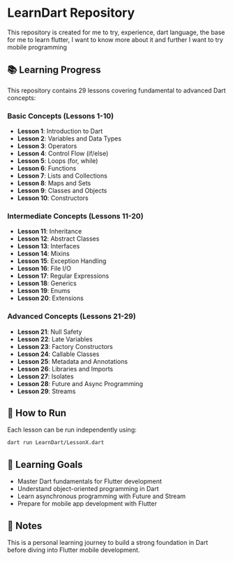 # LearnDart Repository

This repository is created for me to try, experience, dart language, the base for me to learn flutter, I want to know more about it and further I want to try mobile programming

## 📚 Learning Progress

This repository contains 29 lessons covering fundamental to advanced Dart concepts:

### Basic Concepts (Lessons 1-10)
- **Lesson 1**: Introduction to Dart
- **Lesson 2**: Variables and Data Types
- **Lesson 3**: Operators
- **Lesson 4**: Control Flow (if/else)
- **Lesson 5**: Loops (for, while)
- **Lesson 6**: Functions
- **Lesson 7**: Lists and Collections
- **Lesson 8**: Maps and Sets
- **Lesson 9**: Classes and Objects
- **Lesson 10**: Constructors

### Intermediate Concepts (Lessons 11-20)
- **Lesson 11**: Inheritance
- **Lesson 12**: Abstract Classes
- **Lesson 13**: Interfaces
- **Lesson 14**: Mixins
- **Lesson 15**: Exception Handling
- **Lesson 16**: File I/O
- **Lesson 17**: Regular Expressions
- **Lesson 18**: Generics
- **Lesson 19**: Enums
- **Lesson 20**: Extensions

### Advanced Concepts (Lessons 21-29)
- **Lesson 21**: Null Safety
- **Lesson 22**: Late Variables
- **Lesson 23**: Factory Constructors
- **Lesson 24**: Callable Classes
- **Lesson 25**: Metadata and Annotations
- **Lesson 26**: Libraries and Imports
- **Lesson 27**: Isolates
- **Lesson 28**: Future and Async Programming
- **Lesson 29**: Streams

## 🚀 How to Run

Each lesson can be run independently using:
```bash
dart run LearnDart/LessonX.dart
```

## 🎯 Learning Goals

- Master Dart fundamentals for Flutter development
- Understand object-oriented programming in Dart
- Learn asynchronous programming with Future and Stream
- Prepare for mobile app development with Flutter

## 📝 Notes

This is a personal learning journey to build a strong foundation in Dart before diving into Flutter mobile development.
